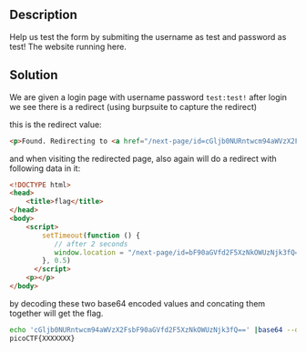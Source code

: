 ## Description
Help us test the form by submiting the username as test and password as test! The website running here.

## Solution
We are given a login page with username password `test:test!`
after login we see there is a redirect (using burpsuite to capture the redirect)

this is the redirect value:
```html
<p>Found. Redirecting to <a href="/next-page/id=cGljb0NURntwcm94aWVzX2Fs">/next-page/id=cGljb0NURntwcm94aWVzX2Fs</a></p>
```

and when visiting the redirected page, also again will do a redirect with following data in it:
```html
<!DOCTYPE html>
<head>
    <title>flag</title>
</head>
<body>
    <script>
        setTimeout(function () {
           // after 2 seconds
           window.location = "/next-page/id=bF90aGVfd2F5XzNkOWUzNjk3fQ==";
        }, 0.5)
      </script>
    <p></p>
</body>
```

by decoding these two base64 encoded values and concating them together will get the flag.

```bash
echo 'cGljb0NURntwcm94aWVzX2FsbF90aGVfd2F5XzNkOWUzNjk3fQ==' |base64 --decode
picoCTF{XXXXXXX}
```